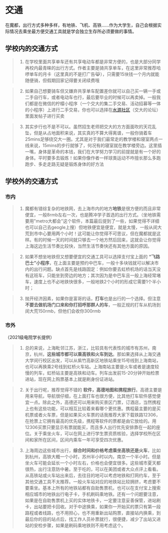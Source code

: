# 交通

在魔都，出行方式多种多样，有地铁、飞机、高铁……作为大学生，自己会根据实际情况去乘坐最方便交通工具就是学会独立生存所必须要做的事情。
## 学校内的交通方式

>1. 在学校里面共享单车还有共享电动车都是非常方便的，也是大部分同学再校内最青睐的出行方式。作者主要是骑共享单车，在这里非常推荐哈啰单车的月卡（这里真的不是打广告😹），只需要15块钱一个月内就能随便骑，但假期回家记得要关闭续费哦

>2. 如果自己想要骑车但又嫌弃共享单车配置差你就可以自己买一辆一手或二手自行车，或者电动车也行，最后要毕业的时候可以再卖掉。一般我们都是在微信的柠檬小程序（一个交大的集二手交易、活动招募等一体的小程序）上进行二手交易，你也可以选择在[水源社区](https://shuiyuan.sjtu.edu.cn/)（交大的论坛）里面发帖子进行买卖

>3. 其实步行也不是不可以。虽然招生老师把交大的方方面面吹的天花乱坠，但是从占地面积来说，其实真的不算大得离谱，一般你骑着车25mins足够绕交大一圈。尤其是对于我们最常走的教学楼和寝室两点一线来说，15mins的步行就够了，何况有的寝室就在教学楼旁边。这里插一嘴，身体是革命的本钱，我们在大学努力学习的前提就是有一个好的身体。平时要多去锻炼！如果你像作者一样球类运动不咋擅长那么多跑跑步、多走走路无疑是锻炼身体的好方法
   
## 学校外的交通方式

### 市内
>1. 魔都有错综复杂的地铁网，去上海市内的地方**地铁**是很方便的而且非常便宜，一般8rmb左右一次，也是腾冲学子首选的出行方式。（坐地铁需要用"metro大都会"这个软件，本篇最后提到了一些，如果觉得不详细也可以自己去geogle上搜）但地铁便宜是便宜，就是太慢，一般从闵大荒到市中心要用两个小时！这可能让你觉得不可思议，但在魔都就是这样。有的时候一天的时间就只够去一个地方然后回来，这就会让你觉得上海这边生活节奏比较快，当然生活节奏快还有其他方面的原因。

>2. 如果不想坐地铁但又想要便宜的交通工具可以选择支付宝上面的 **“飞路巴士”小程序**，在上面主要是预约中巴车，一般十多块钱就可以解决市内的出行问题。缺点首先是线路固定：例如你要去虹桥机场的话当天没有这班车，只能坐到旁边的地方；其次因为是中巴车且一般上海经常堵车，速度上也不必地铁快很多，一般地铁2个小时的形成它需要1个半小时；

>3. 抛开经济因素，如果你是富哥的话，**打车**也是出行的一个选择。但注意**不要去做机场门口来和你打招呼那群人的车**，一般正规的打车从机场到闵大荒150rmb，但他们会收你300rmb
   
### 市外
（2021级电院学长提供）
>1. 总的来说，上海毗邻江苏，浙江，比较具有代表性的城市有苏州，南京，杭州，**这些城市都可以乘高铁和火车到达**。那如果选择从上海交通大学闵行校区出发，可以从紫竹高新区地铁站乘坐15号线到上海南站，也可以再换乘2号线到虹桥火车站。上海南站主要是火车或者是速度较慢的列车，虹桥站主要是高铁和动车。列车出发前15-20分钟开始检票进站，现在网上购票基本上就是刷身份证进站。

>2. 关于出行呢，推荐觉得不错的 **软件，高德地图和携程旅行**。高德主要是用来导航，导航很仔细，在上面打车也很方便，比其他打车软件感觉便宜一点。除此之外，高德还可以用来购买景区门票，订酒店，当然携程上也有这些功能，可以相互比较着来看哪个更优惠。携程最主要的是买机票或者火车票，但是如果买火车票的话我推荐大家下载铁路12306，在抢票上它拥有最高的优先级，携程等软件的票都是由它放给的。用12306买票只要显示有票就能买，而且多人出行优先安排靠在一起的座位。关于乘坐火车，可以在网上进行学生票资质核验，选择学校所在区间和家所在区间，区间内乘车一年可享受四次优惠。
   
>3. 上海周边这些城市出行，**综合时间和价格考虑乘坐高铁还是火车**，比如到杭州，高铁大概一个小时，苏州半小时以内，南京一个半小时。但是坐火车可能会延长一个小时左右，价格也会便宜很多。这些城市夏天都很热，出行注意防中暑。至于吃的，可以在美团或者大众点评上看看。从高铁站或火车站出来后，去往目的地可以考虑地铁和打网约车，至于其他交通工具不太推荐。一般火车站对应的地铁站比较拥挤，考虑要不要乘坐。基本上所有的地铁站都有自助售票机，也可以在支付宝上搜索相应城市的地铁出行电子卡，手机刷码乘地铁。还有一个问题要注意，如果是在自助售票机上买的实体地铁卡，一定要注意妥善保管，进站刷卡，出站要把卡回收。对于中途换乘，如果你一开始买的票只有第一段路程或者线路，也不用担心，也不用重新出站购票，直接站内换乘，到最后你的目的站点后，找工作人员补票就行，很便捷，减少了出站又进站的安检步骤，如果是刷码乘地铁则不用考虑这个。

